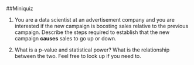 ##Miniquiz

1. You are a data scientist at an advertisement company and you are
   interested if the new campaign is boosting sales relative to the
   previous campaign. Describe the steps required to establish that
   the new campaign **causes** sales to go up or down.

2. What is a p-value and statistical power? What is the relationship
   between the two. Feel free to look up if you need to.
